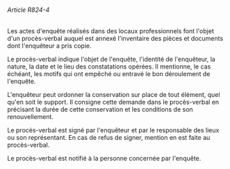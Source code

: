 ###### Article R824-4

Les actes d'enquête réalisés dans des locaux professionnels font l'objet d'un procès-verbal auquel est annexé l'inventaire des pièces et documents dont l'enquêteur a pris copie.

Le procès-verbal indique l'objet de l'enquête, l'identité de l'enquêteur, la nature, la date et le lieu des constatations opérées. Il mentionne, le cas échéant, les motifs qui ont empêché ou entravé le bon déroulement de l'enquête.

L'enquêteur peut ordonner la conservation sur place de tout élément, quel qu'en soit le support. Il consigne cette demande dans le procès-verbal en précisant la durée de cette conservation et les conditions de son renouvellement.

Le procès-verbal est signé par l'enquêteur et par le responsable des lieux ou son représentant. En cas de refus de signer, mention en est faite au procès-verbal.

Le procès-verbal est notifié à la personne concernée par l'enquête.

